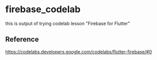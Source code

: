 # firebase_codelab

this is output of trying codelab lesson "Firebase for Flutter"

## Reference

https://codelabs.developers.google.com/codelabs/flutter-firebase/#0



